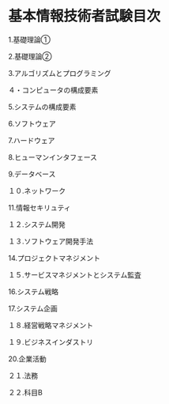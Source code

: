 # 基本情報技術者試験目次
1.基礎理論①

2.基礎理論②

3.アルゴリズムとプログラミング

４・コンピュータの構成要素

5.システムの構成要素

6.ソフトウェア

7.ハードウェア

8.ヒューマンインタフェース

9.データベース

１０.ネットワーク

11.情報セキリュティ

１２.システム開発

１３.ソフトウェア開発手法

14.プロジェクトマネジメント

１５.サービスマネジメントとシステム監査

16.システム戦略

17.システム企画

１８.経営戦略マネジメント

１９.ビジネスインダストリ

20.企業活動

２１.法務

２２.科目B
